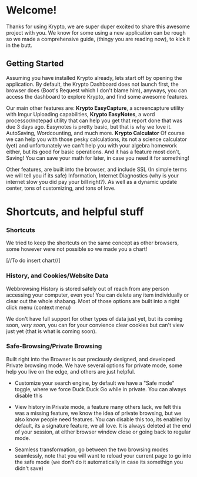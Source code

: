 # Welcome! 

Thanks for using Krypto, we are super duper excited to share this awesome project with you. We know for some using a new application can be rough 
so we made a comprehensive guide, (thingy you are reading now), to kick it in the butt. 

## Getting Started

Assuming you have installed Krypto already, lets start off by opening the application. By default, the Krypto Dashboard does not launch first, the browser does (Boot's Request which I don't blame him), anyways, you can access the dashboard to explore Krypto, and find some awesome features. 

Our main other features are: **Krypto EasyCapture**, a screencapture utility with Imgur Uploading capabilities, **Krypto EasyNotes**, a word processor/notepad utility that can help you get that report done that was due 3 days ago. Easynotes is pretty basic, but that is why we love it. AutoSaving, Wordcounting, and much more. **Krypto Calculator** Of course we can help you with those pesky calculations, its not a science calculator (yet) and unfortunately we can't help you with your algebra homework either, but its good for basic operations. And it has a feature most don't, Saving! You can save your math for later, in case you need it for something! 

Other features, are built into the browser, and include SSL (In simple terms we will tell you if its safe) Information, Internet Diagnostics (why is your internet slow you did pay your bill right?). As well as a dynamic update center, tons of customizing, and tons of love. 

# Shortcuts, and helpful stuff

### Shortcuts

We tried to keep the shortcuts on the same concept as other browsers, some however were not possible so we made you a chart! 

[//To do insert chart//] 



### History, and Cookies/Website Data

Webbrowsing History is stored safely out of reach from any person accessing your computer, even you! You can delete any item individually or clear out the whole shabang. Most of those options are built into a right click menu (context menu) 

We don't have full support for other types of data just yet, but its coming soon, *very soon*, you can for your convience clear cookies but can't view just yet (that is what is coming soon). 

### Safe-Browsing/Private Browsing

Built right into the Browser is our preciously designed, and developed Private browsing mode. We have several options for private mode, some help you live on the edge, and others are just helpful. 

+ Customize your search engine, by default we have a "Safe mode" toggle, where we force Duck Duck Go while in private. You can always disable this

+ View history in Private mode, a feature many others lack, we felt this was a missing feature, we know the idea of private browsing, but we also know people need features. You can disable this too, its enabled by default, its a signature feature, we all love. It is always deleted at the end of your session, at either browser window close or going back to regular mode. 

+ Seamless transformation, go between the two browsing modes seamlessly, note that you will want to reload your current page to go into the safe mode (we don't do it automatically in case its somethign you didn't save) 





